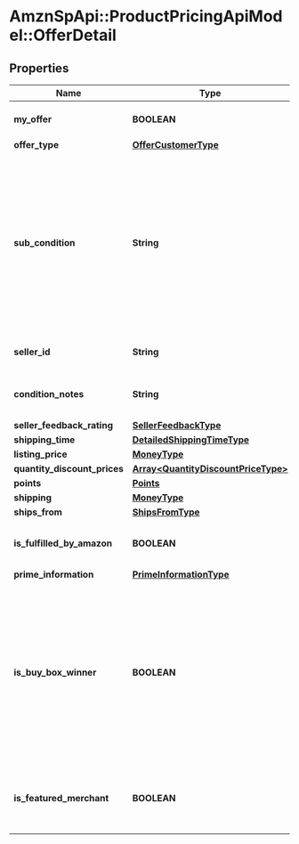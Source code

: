# AmznSpApi::ProductPricingApiModel::OfferDetail

## Properties
Name | Type | Description | Notes
------------ | ------------- | ------------- | -------------
**my_offer** | **BOOLEAN** | When true, this is the seller&#x27;s offer. | [optional] 
**offer_type** | [**OfferCustomerType**](OfferCustomerType.md) |  | [optional] 
**sub_condition** | **String** | The subcondition of the item. Subcondition values: New, Mint, Very Good, Good, Acceptable, Poor, Club, OEM, Warranty, Refurbished Warranty, Refurbished, Open Box, or Other. | 
**seller_id** | **String** | The seller identifier for the offer. | [optional] 
**condition_notes** | **String** | Information about the condition of the item. | [optional] 
**seller_feedback_rating** | [**SellerFeedbackType**](SellerFeedbackType.md) |  | [optional] 
**shipping_time** | [**DetailedShippingTimeType**](DetailedShippingTimeType.md) |  | 
**listing_price** | [**MoneyType**](MoneyType.md) |  | 
**quantity_discount_prices** | [**Array&lt;QuantityDiscountPriceType&gt;**](QuantityDiscountPriceType.md) |  | [optional] 
**points** | [**Points**](Points.md) |  | [optional] 
**shipping** | [**MoneyType**](MoneyType.md) |  | 
**ships_from** | [**ShipsFromType**](ShipsFromType.md) |  | [optional] 
**is_fulfilled_by_amazon** | **BOOLEAN** | When true, the offer is fulfilled by Amazon. | 
**prime_information** | [**PrimeInformationType**](PrimeInformationType.md) |  | [optional] 
**is_buy_box_winner** | **BOOLEAN** | When true, the offer is currently in the Buy Box. There can be up to two Buy Box winners at any time per ASIN, one that is eligible for Prime and one that is not eligible for Prime. | [optional] 
**is_featured_merchant** | **BOOLEAN** | When true, the seller of the item is eligible to win the Buy Box. | [optional] 


